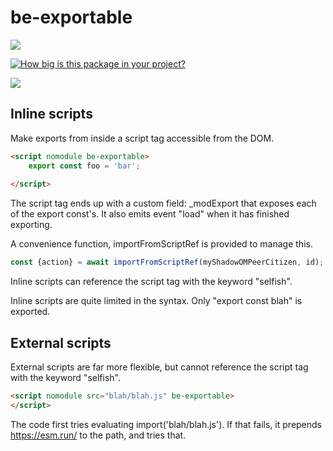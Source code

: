 # be-exportable

<a href="https://nodei.co/npm/be-exportable/"><img src="https://nodei.co/npm/be-exportable.png"></a>


[![How big is this package in your project?](https://img.shields.io/bundlephobia/minzip/be-exportable?style=for-the-badge)](https://bundlephobia.com/result?p=be-exportable)

<img src="http://img.badgesize.io/https://cdn.jsdelivr.net/npm/be-exportable?compression=gzip">

## Inline scripts

Make exports from inside a script tag accessible from the DOM.

```html
<script nomodule be-exportable>
    export const foo = 'bar';
    
</script>
```

The script tag ends up with a custom field:  _modExport that exposes each of the export const's.  It also emits event "load" when it has finished exporting.

A convenience function, importFromScriptRef is provided to manage this. 

```JavaScript
const {action} = await importFromScriptRef(myShadowOMPeerCitizen, id);
```

Inline scripts can reference the script tag with the keyword "selfish".

Inline scripts are quite limited in the syntax.  Only "export const blah" is exported.

## External scripts

External scripts are far more flexible, but cannot reference the script tag with the keyword "selfish".

```html
<script nomodule src="blah/blah.js" be-exportable>
</script>
```

The code first tries evaluating import('blah/blah.js').  If that fails, it prepends https://esm.run/ to the path, and tries that.

